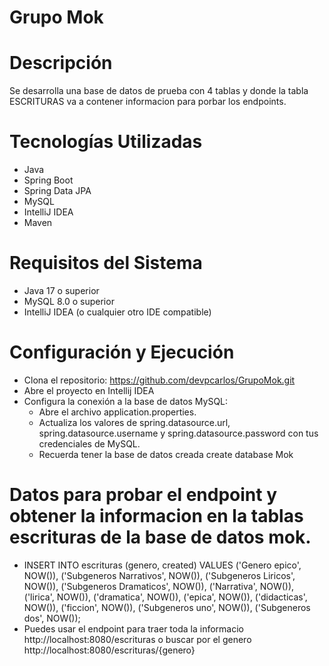 # Grupo Mok
# Descripción
Se desarrolla una base de datos de prueba con 4 tablas y donde la tabla ESCRITURAS va a contener informacion para porbar los endpoints.
# Tecnologías Utilizadas
- Java
- Spring Boot
- Spring Data JPA
- MySQL
- IntelliJ IDEA
- Maven
# Requisitos del Sistema
- Java 17 o superior
- MySQL 8.0 o superior
- IntelliJ IDEA (o cualquier otro IDE compatible)
# Configuración y Ejecución
- Clona el repositorio: https://github.com/devpcarlos/GrupoMok.git
- Abre el proyecto en Intellij IDEA
- Configura la conexión a la base de datos MySQL:
   - Abre el archivo application.properties.
   - Actualiza los valores de spring.datasource.url, spring.datasource.username y spring.datasource.password con tus credenciales de MySQL.
   - Recuerda tener la base de datos creada create database Mok
# Datos para probar el endpoint y obtener la informacion en la tablas escrituras de la base de datos mok.
 - INSERT INTO escrituras (genero, created) 
VALUES ('Genero epico', NOW()),
('Subgeneros Narrativos', NOW()),
('Subgeneros Liricos', NOW()),
('Subgeneros Dramaticos', NOW()),
('Narrativa', NOW()),
('lirica', NOW()),
('dramatica', NOW()),
('epica', NOW()),
('didacticas', NOW()),
('ficcion', NOW()),
('Subgeneros uno', NOW()),
('Subgeneros dos', NOW());
- Puedes usar el endpoint para traer toda la informacio http://localhost:8080/escrituras o buscar por el genero http://localhost:8080/escrituras/{genero} 
